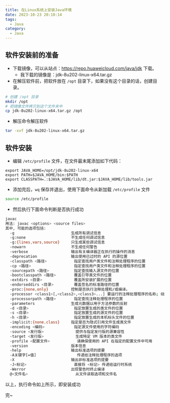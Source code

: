 ```yaml
---
title: 在Linux系统上安装Java环境
date: 2023-10-23 20:10:14
tags:
  - Java
category:
  - Java
---
```


## 软件安装前的准备

- 下载镜像，可以从站点：https://repo.huaweicloud.com/java/jdk 下载。
  - 我下载的镜像是：jdk-8u202-linux-x64.tar.gz
- 在解压软件前，把软件放在 `/opt` 目录下，如果没有这个目录的话，创建目录。

```sh
# 创建 /opt 目录
mkdir /opt
# 把镜像文件拷贝到这个文件夹中
cp jdk-8u202-linux-x64.tar.gz /opt
```

- 解压命令解压软件

```sh
tar -xvf jdk-8u202-linux-x64.tar.gz
```

## 软件安装

- 编辑 `/etc/profile` 文件，在文件最末尾添加如下代码：

```
export JAVA_HOME=/opt/jdk-8u202-linux-x64
export PATH=$JAVA_HOME/bin:$PATH
export CLASSPATH=.:$JAVA_HOME/lib/dt.jar:$JAVA_HOME/lib/tools.jar
```

- 添加完后，`wq` 保存并退出，使用下面命令从新加载 `/etc/profile` 文件

```sh
source /etc/profile
```

- 然后执行下面命令判断是否执行成功

```sh
javac
用法: javac <options> <source files>
其中, 可能的选项包括:
  -g                         生成所有调试信息
  -g:none                    不生成任何调试信息
  -g:{lines,vars,source}     只生成某些调试信息
  -nowarn                    不生成任何警告
  -verbose                   输出有关编译器正在执行的操作的消息
  -deprecation               输出使用已过时的 API 的源位置
  -classpath <路径>            指定查找用户类文件和注释处理程序的位置
  -cp <路径>                   指定查找用户类文件和注释处理程序的位置
  -sourcepath <路径>           指定查找输入源文件的位置
  -bootclasspath <路径>        覆盖引导类文件的位置
  -extdirs <目录>              覆盖所安装扩展的位置
  -endorseddirs <目录>         覆盖签名的标准路径的位置
  -proc:{none,only}          控制是否执行注释处理和/或编译。
  -processor <class1>[,<class2>,<class3>...] 要运行的注释处理程序的名称; 绕过默认的搜索进程
  -processorpath <路径>        指定查找注释处理程序的位置
  -parameters                生成元数据以用于方法参数的反射
  -d <目录>                    指定放置生成的类文件的位置
  -s <目录>                    指定放置生成的源文件的位置
  -h <目录>                    指定放置生成的本机标头文件的位置
  -implicit:{none,class}     指定是否为隐式引用文件生成类文件
  -encoding <编码>             指定源文件使用的字符编码
  -source <发行版>              提供与指定发行版的源兼容性
  -target <发行版>              生成特定 VM 版本的类文件
  -profile <配置文件>            请确保使用的 API 在指定的配置文件中可用
  -version                   版本信息
  -help                      输出标准选项的提要
  -A关键字[=值]                  传递给注释处理程序的选项
  -X                         输出非标准选项的提要
  -J<标记>                     直接将 <标记> 传递给运行时系统
  -Werror                    出现警告时终止编译
  @<文件名>                     从文件读取选项和文件名
```

以上，执行命令如上所示，即安装成功

完~
